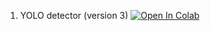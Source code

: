 1. YOLO detector (version 3) [![Open In Colab](https://colab.research.google.com/assets/colab-badge.svg)](https://colab.research.google.com/github/andylucny/book/blob/master/05-1-classifier/yolo-training-and-testing.ipynb)

